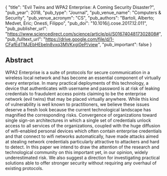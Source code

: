 {
  "title": "Evil Twins and WPA2 Enterprise: A Coming Security Disaster?",
  "pub_year": 2018,
  "pub_type": "Journal",
  "pub_venue_name": "Computers & Security",
  "pub_venue_acronym": "CS",
  "pub_authors": "Bartoli, Alberto; Medvet, Eric; Onesti, Filippo",
  "pub_doi": "10.1016/j.cose.2017.12.011",
  "pub_publisher_url": "https://www.sciencedirect.com/science/article/pii/S0167404817302808#",
  "pub_fulltext_url": "https://drive.google.com/file/d/1-CFafEdTMJEbHEbeln8vxq3MVKxgi0eP/view",
  "pub_important": false
}

## Abstract
WPA2 Enterprise is a suite of protocols for secure communication in a wireless local network and has become an essential component of virtually every enterprise. In many practical deployments of this technology, a device that authenticates with username and password is at risk of leaking credentials to fraudulent access points claiming to be the enterprise network (evil twins) that may be placed virtually anywhere. While this kind of vulnerability is well known to practitioners, we believe these issues deserve a fresh look because the current technological landscape has magnified the corresponding risks. Convergence of organizations toward single sign-on architectures in which a single set of credentials unlock access to all services of the organizations, coupled with the huge diffusion of wifi-enabled personal devices which often contain enterprise credentials and that connect to wifi networks automatically, have made attacks aimed at stealing network credentials particularly attractive to attackers and hard to detect. In this paper we intend to draw the attention of the research and technological community on this important yet, in our opinion, widely underestimated risk. We also suggest a direction for investigating practical solutions able to offer stronger security without requiring any overhaul of existing protocols.
